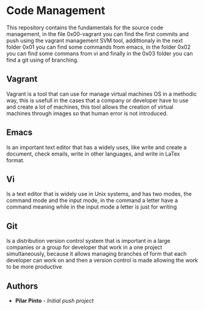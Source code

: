
# Code Management
      
This repository contains the fundamentals for the source code management, in the file 0x00-vagrant you can find the first commits and push using the vagrant management SVM tool, addittionaly in the next folder 0x01 you can find some commands from emacs, in the folder 0x02 you can find some commans from vi and finally in the 0x03 folder you can find a git using of branching.
      
      
  ## Vagrant
  
  
   Vagrant is a tool that can use for manage virtual machines OS in a methodic way, this is usefull in the cases that a company or developer have to use and create a lot of machines, this tool allows the creation of virtual machines through images so that human error is not introduced.
      
  ## Emacs
  
  
   Is an important text editor that has a widely uses, like write and create a document, check emails, write in other languages, and write in LaTex format.
      
      
 ## Vi
 
  Is a text editor that is widely use in Unix systems, and has two modes, the command mode and the input mode, in the command a letter have a command meaning while in the input mode a letter is just for writing
      
  ## Git
  
  
  Is a distribution version control system that is important in a large companies or a group for developer that work in a one project simultaneously, because it allows managing branches of form that each developer can work on and then a version control is made allowing the work to be more productive
      
      
  ## Authors

* **Pilar Pinto** - *Initial push project* 
